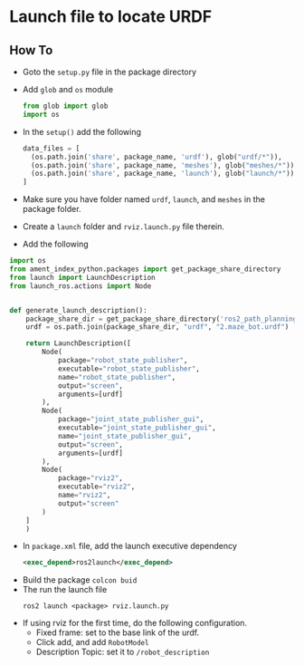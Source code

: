 # Launch file to locate URDF

## How To

- Goto the `setup.py` file in the package directory
- Add `glob` and `os` module
  ```py
  from glob import glob
  import os
  ```
- In the `setup()` add the following
  ```py
  data_files = [
    (os.path.join('share', package_name, 'urdf'), glob("urdf/*")),
    (os.path.join('share', package_name, 'meshes'), glob("meshes/*")),
    (os.path.join('share', package_name, 'launch'), glob("launch/*"))
  ]

- Make sure you have folder named `urdf`, `launch`, and `meshes` in the package folder.

- Create a `launch` folder and `rviz.launch.py` file therein.

- Add the following 
```py
import os
from ament_index_python.packages import get_package_share_directory
from launch import LaunchDescription
from launch_ros.actions import Node


def generate_launch_description():
    package_share_dir = get_package_share_directory('ros2_path_planning')
    urdf = os.path.join(package_share_dir, "urdf", "2.maze_bot.urdf")

    return LaunchDescription([
        Node(
            package="robot_state_publisher",
            executable="robot_state_publisher",
            name="robot_state_publisher",
            output="screen",
            arguments=[urdf]
        ),
        Node(
            package="joint_state_publisher_gui",
            executable="joint_state_publisher_gui",
            name="joint_state_publisher_gui",
            output="screen",
            arguments=[urdf]
        ),
        Node(
            package="rviz2",
            executable="rviz2",
            name="rviz2",
            output="screen"
        )
    ]
    )
```
- In `package.xml` file, add the launch executive dependency
  ```xml
  <exec_depend>ros2launch</exec_depend>
  ```
- Build the package `colcon buid`
- The run the launch file
  ```
  ros2 launch <package> rviz.launch.py
  ```
- If using rviz for the first time, do the following configuration.
  - Fixed frame: set to the base link of the urdf.
  - Click add, and add `RobotModel`
  - Description Topic: set it to `/robot_description`